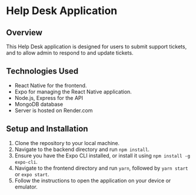 # Help Desk Application

## Overview

This Help Desk application is designed for users to submit support tickets, and to allow admin to respond to and update tickets.

## Technologies Used

- React Native for the frontend.
- Expo for managing the React Native application.
- Node.js, Express for the API
- MongoDB database
- Server is hosted on Render.com

## Setup and Installation

1. Clone the repository to your local machine.
2. Navigate to the backend directory and run `npm install`.
3. Ensure you have the Expo CLI installed, or install it using `npm install -g expo-cli`.
4. Navigate to the frontend directory and run `yarn`, followed by `yarn start` or `expo start`.
5. Follow the instructions to open the application on your device or emulator.
